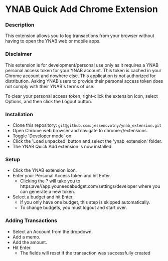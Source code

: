 # YNAB Quick Add Chrome Extension

### Description
This extension allows you to log transactions from your browser without having to open the YNAB web or mobile apps.

### Disclaimer
This extension is for development/personal use only as it requires a YNAB personal access token for your YNAB account. This token is cached in your Chrome account and nowhere else. This application is not authorized for distribution. Asking YNAB users to provide their personal access token does not comply with their YNAB's terms of use.

To clear your personal access token, right-click the extension icon, select Options, and then click the Logout button.

### Installation
* Clone this repository: `git@github.com:jessenovotny/ynab_extension.git`
* Open Chrome web browser and navigate to chrome://extensions.
* Toggle 'Developer mode' on.
* Click the 'Load unpacked' button and select the 'ynab_extension' folder.
* The YNAB Quick Add extension is now installed.

### Setup
* Click the YNAB extension icon.
* Enter your Personal Access token and hit Enter.
  - Clicking the ? will take you to https:ave//app.youneedabudget.com/settings/developer where you can generate a new token.
* Select a budget and hit Enter.
  - If you only have one budget, this step is skipped automatically.
  - To change budgets, you must logout and start over.

### Adding Transactions
* Select an Account from the dropdown.
* Add a memo.
* Add the amount.
* Hit Enter.
  - The fields will reset if the transaction was successfully created